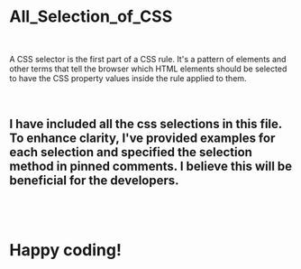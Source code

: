 # All_Selection_of_CSS
<br>
<p>A CSS selector is the first part of a CSS rule. It's a pattern of elements and other terms that tell the browser which HTML elements should be selected to have the CSS property values inside the rule applied to them.</p> 
<br>
<h2>I have included all the css selections in this file. To enhance clarity, I've provided examples for each selection and specified the selection method in pinned comments. I believe this will be beneficial for the developers.<h2/>
<br>
<h1>Happy coding!</h1>
